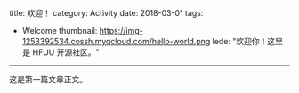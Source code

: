 title: 欢迎！
category: Activity
date: 2018-03-01
tags:
- Welcome
thumbnail: https://img-1253392534.cossh.myqcloud.com/hello-world.png
lede: "欢迎你！这里是 HFUU 开源社区。"

---

这是第一篇文章正文。
